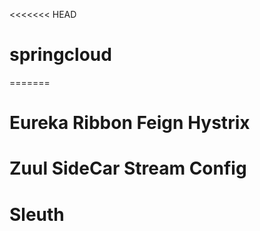 <<<<<<< HEAD
# springcloud
=======
# Eureka  Ribbon   Feign    Hystrix
# Zuul   SideCar   Stream   Config
# Sleuth
